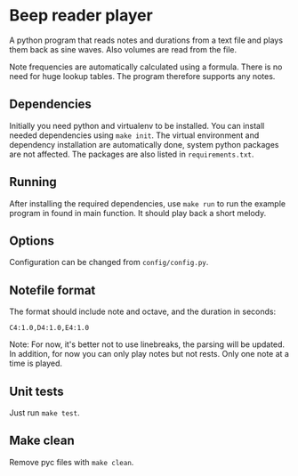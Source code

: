 # Beep reader player

A python program that reads notes and durations from a text file and plays them back as sine waves. Also volumes are read from the file.

Note frequencies are automatically calculated using a formula. There is no need for huge lookup tables. The program therefore supports any notes.

## Dependencies

Initially you need python and virtualenv to be installed. You can install needed dependencies using `make init`. The virtual environment and dependency installation are automatically done, system python packages are not affected. The packages are also listed in `requirements.txt`.

## Running

After installing the required dependencies, use `make run` to run the example program in found in main function. It should play back a short melody.

## Options

Configuration can be changed from `config/config.py`.

## Notefile format

The format should include note and octave, and the duration in seconds:

`C4:1.0,D4:1.0,E4:1.0`

Note: For now, it's better not to use linebreaks, the parsing will be updated. In addition, for now you can only play notes but not rests. Only one note at a time is played.

## Unit tests

Just run `make test`.

## Make clean

Remove pyc files with `make clean`.
